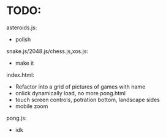 TODO:
=====

asteroids.js:
* polish

snake.js/2048.js/chess.js,xos.js:
* make it

index.html:
* Refactor into a grid of pictures of games with name
* onlick dynamically load, no more pong.html
* touch screen controls, potration bottom, landscape sides
* mobile zoom

pong.js:
* idk